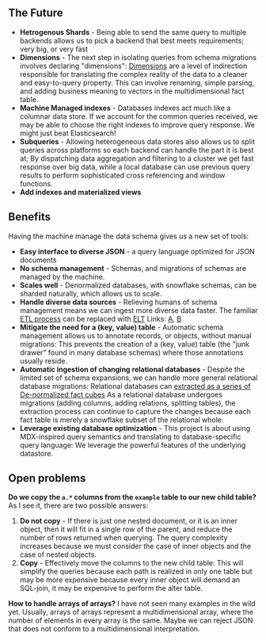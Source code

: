 ## The Future

* **Hetrogenous Shards** - Being able to send the same query to multiple backends allows us to pick a backend that best meets requirements; very big, or very fast
* **Dimensions** - The next step in isolating queries from schema migrations involves declaring "dimensions": [Dimensions](https://en.wikipedia.org/wiki/Dimension_(data_warehouse)) are a level of indirection responsible for translating the complex reality of the data to a cleaner and easy-to-query property. This can involve renaming, simple parsing, and adding business meaning to vectors in the multidimensional fact table.  
* **Machine Managed indexes** - Databases indexes act much like a columnar data store. If we account for the common queries received, we may be able to choose the right indexes to improve query response. We might just beat Elasticsearch!
* **Subqueries** - Allowing heterogeneous data stores also allows us to split queries across platforms so each backend can handle the part it is best at; By dispatching data aggregation and filtering to a cluster we get fast response over big data, while a local database can use previous query results to perform sophisticated cross referencing and window functions.
* **Add indexes and materialized views**



## Benefits

Having the machine manage the data schema gives us a new set of tools: 

* **Easy interface to diverse JSON** - a query language optimized for JSON documents
* **No schema management** - Schemas, and migrations of schemas are managed by the machine.
* **Scales well** - Denormalized databases, with snowflake schemas, can be sharded naturally, which allows us to scale.    
* **Handle diverse data sources** - Relieving humans of schema management means we can ingest more diverse data faster. The familiar [ETL process](https://en.wikipedia.org/wiki/Extract,_load,_transform) can be replaced with [ELT](https://en.wikipedia.org/wiki/Extract,_transform,_load) Links: [A](http://hexanika.com/why-shift-from-etl-to-elt/), [B](https://www.ironsidegroup.com/2015/03/01/etl-vs-elt-whats-the-big-difference/)
* **Mitigate the need for a (key, value) table** - Automatic schema management allows us to annotate records, or objects, without manual migrations: This prevents the creation of a (key, value) table (the "junk drawer" found in many database schemas) where those annotations usually reside.  
* **Automatic ingestion of changing relational databases** - Despite the limited set of schema expansions, we can handle more general relational database migrations: Relational databases can [extracted as a series of De-normalized fact cubes](https://github.com/klahnakoski/MySQL-to-S3) As a relational database undergoes migrations (adding columns, adding relations, splitting tables), the extraction process can continue to capture the changes because each fact table is merely a snowflake subset of the relational whole.
* **Leverage existing database optimization** - This project is about using MDX-inspired query semantics and translating to database-specific query language: We leverage the powerful features of the underlying datastore.  



## Open problems

**Do we copy the `a.*` columns from the `example` table to our new child table?** As I see it, there are two possible answers:

1. **Do not copy** - If there is just one nested document, or it is an inner object, then it will fit in a single row of the parent, and reduce the number of rows returned when querying. The query complexity increases because we must consider the case of inner objects and the case of nested objects.
2. **Copy** - Effectively move the columns to the new child table: This will simplify the queries because each path is realized in only one table but may be more expensive because every inner object will demand an SQL-join, it may be expensive to perform the alter table.

**How to handle arrays of arrays?** I have not seen many examples in the wild yet. Usually, arrays of arrays represent a multidimensional array, where the number of elements in every array is the same. Maybe we can reject JSON that does not conform to a multidimensional interpretation. 
